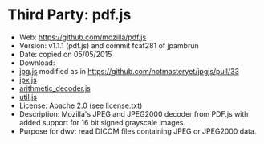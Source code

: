 Third Party: pdf.js
=====================

* Web: https://github.com/mozilla/pdf.js
* Version: v1.1.1 (pdf.js) and commit fcaf281 of jpambrun
* Date: copied on 05/05/2015
* Download:
 * [jpg.js](https://github.com/mozilla/pdf.js/blob/master/src/core/jpg.js) modified as in
 https://github.com/notmasteryet/jpgjs/pull/33
 * [jpx.js](https://github.com/jpambrun/jpx-medical/blob/master/jpx.js)
 * [arithmetic_decoder.js](https://github.com/mozilla/pdf.js/blob/v1.1.1/src/core/arithmetic_decoder.js)
 * [util.js](https://github.com/mozilla/pdf.js/blob/v1.1.1/src/shared/util.js)
* License: Apache 2.0 (see [license.txt](https://github.com/mozilla/pdf.js/blob/master/LICENSE))
* Description: Mozilla's JPEG and JPEG2000 decoder from PDF.js with added support for 16 bit signed grayscale images.
* Purpose for dwv: read DICOM files containing JPEG or JPEG2000 data.
